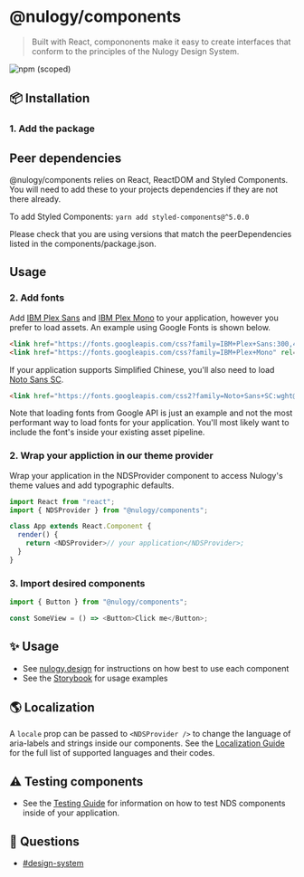 # @nulogy/components

> Built with React, compononents make it easy to create interfaces that conform to the principles of the Nulogy Design System.

![npm (scoped)](https://img.shields.io/npm/v/@nulogy/components.svg)

## 📦 Installation

### 1. Add the package

## Peer dependencies

@nulogy/components relies on React, ReactDOM and Styled Components. You will need to add these to your projects dependencies if they are not there already.

To add Styled Components:
`yarn add styled-components@^5.0.0`

Please check that you are using versions that match the peerDependencies listed in the components/package.json.

## Usage

### 2. Add fonts

Add [IBM Plex Sans](https://fonts.google.com/specimen/IBM+Plex+Sans:300,400,500,600) and [IBM Plex Mono](https://fonts.google.com/specimen/IBM+Plex+Sans) to your application, however you prefer to load assets. An example using Google Fonts is shown below.

```html
<link href="https://fonts.googleapis.com/css?family=IBM+Plex+Sans:300,400,500,600" rel="stylesheet" />
<link href="https://fonts.googleapis.com/css?family=IBM+Plex+Mono" rel="stylesheet" />
```

If your application supports Simplified Chinese, you'll also need to load [Noto Sans SC](https://fonts.google.com/specimen/Noto+Sans+SC).

```html
<link href="https://fonts.googleapis.com/css2?family=Noto+Sans+SC:wght@300;400;500&display=swap" rel="stylesheet" />
```

Note that loading fonts from Google API is just an example and not the most performant way to load fonts for your application. You'll most likely want to include the font's inside your existing asset pipeline.

### 2. Wrap your appliction in our theme provider

Wrap your application in the NDSProvider component to access Nulogy's theme values and add typographic defaults.

```js
import React from "react";
import { NDSProvider } from "@nulogy/components";

class App extends React.Component {
  render() {
    return <NDSProvider>// your application</NDSProvider>;
  }
}
```

### 3. Import desired components

```js
import { Button } from "@nulogy/components";

const SomeView = () => <Button>Click me</Button>;
```

## ✨ Usage

- See [nulogy.design](http://nulogy.design) for instructions on how best to use each component
- See the [Storybook](storybook.nulogy.design) for usage examples

## 🌎 Localization

A `locale` prop can be passed to `<NDSProvider />` to change the language of aria-labels and strings inside our components. See the [Localization Guide](https://nulogy.design/guides/localization) for the full list of supported languages and their codes.

## ⚠️ Testing components

- See the [Testing Guide](https://nulogy.design/guides/testing) for information on how to test NDS components inside of your application.

## 💬 Questions

- [#design-system](slack://channel?team=T024N2KKA&id=CBAFQ4X7X)
